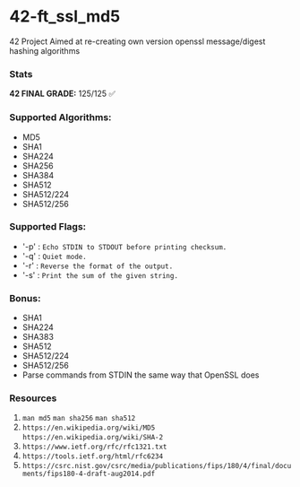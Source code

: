 # 42-ft_ssl_md5
42 Project Aimed at re-creating own version openssl message/digest hashing algorithms

### Stats
**42 FINAL GRADE:** 125/125 ✅  

### Supported Algorithms:
* MD5
* SHA1
* SHA224
* SHA256
* SHA384
* SHA512
* SHA512/224
* SHA512/256

### Supported Flags:
* '-p' : `Echo STDIN to STDOUT before printing checksum.`
* '-q' : `Quiet mode.`
* '-r' : `Reverse the format of the output.`
* '-s' : `Print the sum of the given string.`

### Bonus:
* SHA1
* SHA224
* SHA383
* SHA512
* SHA512/224
* SHA512/256
* Parse commands from STDIN the same way that OpenSSL does

### Resources
1. `man md5` `man sha256` `man sha512`
2. `https://en.wikipedia.org/wiki/MD5` `https://en.wikipedia.org/wiki/SHA-2`
3. `https://www.ietf.org/rfc/rfc1321.txt`
4. `https://tools.ietf.org/html/rfc6234`
5. `https://csrc.nist.gov/csrc/media/publications/fips/180/4/final/documents/fips180-4-draft-aug2014.pdf`
